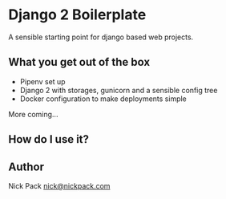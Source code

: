 Django 2 Boilerplate
=====================

A sensible starting point for django based web projects.

What you get out of the box
---

* Pipenv set up
* Django 2 with storages, gunicorn and a sensible config tree
* Docker configuration to make deployments simple

More coming...

How do I use it?
---


Author
---
Nick Pack <nick@nickpack.com>